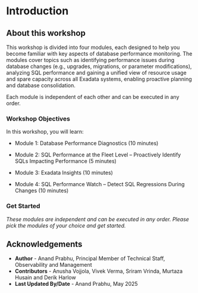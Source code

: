 ﻿# Introduction

## About this workshop

This workshop is divided into four modules, each designed to help you become familiar with key aspects of database performance monitoring. The modules cover topics such as identifying performance issues during database changes (e.g., upgrades, migrations, or parameter modifications), analyzing SQL performance and gaining a unified view of resource usage and spare capacity across all Exadata systems, enabling proactive planning and database consolidation.

Each module is independent of each other and can be executed in any order. 

### Workshop Objectives
In this workshop, you will learn:

- Module 1: Database Performance Diagnostics (10 minutes)

- Module 2: SQL Performance at the Fleet Level – Proactively Identify SQLs Impacting Performance (5 minutes)

- Module 3: Exadata Insights (10 minutes)

- Module 4: SQL Performance Watch – Detect SQL Regressions During Changes (10 minutes)

### Get Started

*These modules are independent and can be executed in any order. Please pick the modules of your choice and get started.*


## Acknowledgements

- **Author** - Anand Prabhu, Principal Member of Technical Staff, Observability and Management
- **Contributors** - Anusha Vojjola, Vivek Verma, Sriram Vrinda, Murtaza Husain and Derik Harlow
- **Last Updated By/Date** - Anand Prabhu, May 2025
